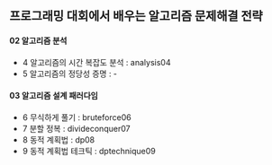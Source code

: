 ## 프로그래밍 대회에서 배우는 알고리즘 문제해결 전략

#### 02 알고리즘 분석
* 4 알고리즘의 시간 복잡도 분석 : analysis04
* 5 알고리즘의 정당성 증명 : -

#### 03 알고리즘 설계 패러다임
* 6 무식하게 풀기 : bruteforce06
* 7 분할 정복 : divideconquer07
* 8 동적 계획법 : dp08
* 9 동적 계획법 테크틱 : dptechnique09
